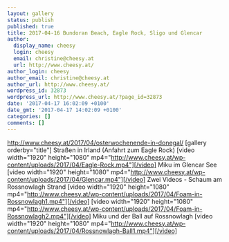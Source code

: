 ```yaml
---
layout: gallery
status: publish
published: true
title: 2017-04-16 Bundoran Beach, Eagle Rock, Sligo und Glencar
author:
  display_name: cheesy
  login: cheesy
  email: christine@cheesy.at
  url: http://www.cheesy.at/
author_login: cheesy
author_email: christine@cheesy.at
author_url: http://www.cheesy.at/
wordpress_id: 32873
wordpress_url: http://www.cheesy.at/?page_id=32873
date: '2017-04-17 16:02:09 +0100'
date_gmt: '2017-04-17 14:02:09 +0100'
categories: []
comments: []
---
```

http://www.cheesy.at/2017/04/osterwochenende-in-donegal/
[gallery orderby="title"]
Straßen in Irland (Anfahrt zum Eagle Rock)
[video width="1920" height="1080" mp4="http://www.cheesy.at/wp-content/uploads/2017/04/Eagle-Rock.mp4"][/video]
Miku im Glencar See
[video width="1920" height="1080" mp4="http://www.cheesy.at/wp-content/uploads/2017/04/Glencar.mp4"][/video]
Zwei Videos - Schaum am Rossnowlagh Strand
[video width="1920" height="1080" mp4="http://www.cheesy.at/wp-content/uploads/2017/04/Foam-in-Rossnowlagh1.mp4"][/video]
[video width="1920" height="1080" mp4="http://www.cheesy.at/wp-content/uploads/2017/04/Foam-in-Rossnowlagh2.mp4"][/video]
Miku und der Ball auf Rossnowlagh
[video width="1920" height="1080" mp4="http://www.cheesy.at/wp-content/uploads/2017/04/Rossnowlagh-Ball1.mp4"][/video]
